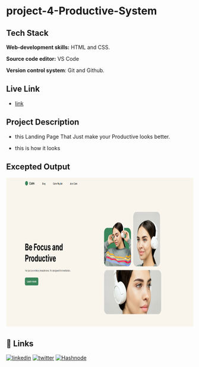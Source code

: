 # project-4-Productive-System

## Tech Stack

**Web-development skills:** HTML and CSS.

**Source code editor:** VS Code

**Version control system**: Git and Github.

## Live Link

* [link](https://productive-system-fsjs.netlify.app)

## Project Description

* this Landing Page That Just make your Productive looks better.

* this is how it looks

## Excepted Output

<img src="output.png"  width="700" height="400">


## 🔗 Links

[![linkedin](https://img.shields.io/badge/linkedin-0A66C2?style=for-the-badge&logo=linkedin&logoColor=white)](https://www.linkedin.com/in/dipesh-joshi-2512a2162/)
[![twitter](https://img.shields.io/badge/twitter-1DA1F2?style=for-the-badge&logo=twitter&logoColor=white)](https://twitter.com/DipeshJ2310)
[![Hashnode](https://img.shields.io/badge/Hashnode-2962FF?style=for-the-badge&logo=hashnode&logoColor=white)](https://dipeshjoshi4.hashnode.dev/)
